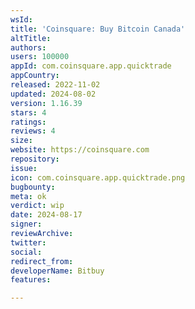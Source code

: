 ```yaml
---
wsId: 
title: 'Coinsquare: Buy Bitcoin Canada'
altTitle: 
authors: 
users: 100000
appId: com.coinsquare.app.quicktrade
appCountry: 
released: 2022-11-02
updated: 2024-08-02
version: 1.16.39
stars: 4
ratings: 
reviews: 4
size: 
website: https://coinsquare.com
repository: 
issue: 
icon: com.coinsquare.app.quicktrade.png
bugbounty: 
meta: ok
verdict: wip
date: 2024-08-17
signer: 
reviewArchive: 
twitter: 
social: 
redirect_from: 
developerName: Bitbuy
features: 

---
```


